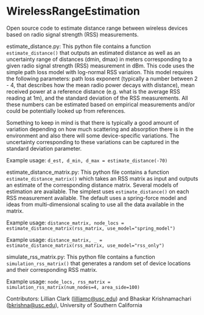 # WirelessRangeEstimation

Open source code to estimate distance range between wireless devices based on radio signal strength (RSS) measurements.

estimate_distance.py: This python file contains a function `estimate_distance()` that outputs an estimated distance
as well as an uncertainty range of distances (dmin, dmax) in meters corresponding to a given radio signal strength (RSS)
measurement in dBm. This code uses the simple path loss model with log-normal RSS variation. This model
requires the following parameters: path loss exponent (typically a number between 2 - 4, that describes how the mean
radio power decays with distance), mean received power at a reference distance (e.g. what is the average RSS reading
at 1m), and the standard deviation of the RSS measurements. All these numbers can be estimated based on empirical
measurements and/or could be potentially looked up from references.

Something to keep in mind is that there is typically a good amount of variation depending on how much
scattering and absorption there is in the environment and also there will some device-specific variations.
The uncertainty corresponding to these variations can be captured in the standard deviation parameter.

Example usage: `d_est, d_min, d_max = estimate_distance(-70)`

estimate_distance_matrix.py: This python file contains a function `estimate_distance_matrix()` which takes an RSS matrix
as input and outputs an estimate of the corresponding distance matrix. Several models of estimation are available. The simplest
uses `estimate_distance()` on each RSS measurement available. The default uses a spring-force model and ideas from multi-dimensional
scaling to use all the data available in the matrix.

Example usage: `distance_matrix, node_locs = estimate_distance_matrix(rss_matrix, use_model="spring_model")`

Example usage: `distance_matrix, _ = estimate_distance_matrix(rss_matrix, use_model="rss_only")`

simulate_rss_matrix.py: This python file contains a function `simulation_rss_matrix()` that generates a random set of device locations and their corresponding RSS matrix.

Example usage: `node_locs, rss_matrix = simulation_rss_matrix(num_nodes=4, area_side=100)`

Contributors: Lillian Clark (lilliamc@usc.edu) and Bhaskar Krishnamachari (bkrishna@usc.edu), University of Southern California
